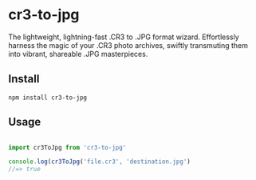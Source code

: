 # cr3-to-jpg
The lightweight, lightning-fast .CR3 to .JPG format wizard. Effortlessly harness the magic of your .CR3 photo archives, swiftly transmuting them into vibrant, shareable .JPG masterpieces.

## Install

`npm install cr3-to-jpg`

## Usage 

```javascript

import cr3ToJpg from 'cr3-to-jpg'

console.log(cr3ToJpg('file.cr3', 'destination.jpg')
//=> true
```

